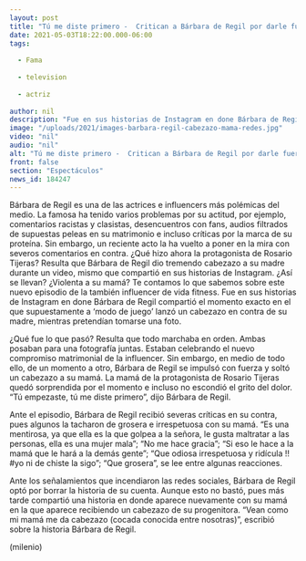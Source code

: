 ```yaml
---
layout: post
title: "Tú me diste primero -  Critican a Bárbara de Regil por darle fuerte cabezazo a su mamá"
date: 2021-05-03T18:22:00.000-06:00
tags:
  
  - Fama
  
  - television
  
  - actriz
  
author: nil
description: "Fue en sus historias de Instagram en done Bárbara de Regil compartió el momento exacto en el que supuestamente a ‘modo de juego’ lanzó un cabezazo en contra de su madre; usuarios de redes sociales la criticaron. "
image: "/uploads/2021/images-barbara-regil-cabezazo-mama-redes.jpg"
video: "nil"
audio: "nil"
alt: "Tú me diste primero -  Critican a Bárbara de Regil por darle fuerte cabezazo a su mamá"
front: false
section: "Espectáculos"
news_id: 184247
---
```


Bárbara de Regil es una de las actrices e influencers más polémicas del medio. La famosa ha tenido varios problemas por su actitud, por ejemplo, comentarios racistas y clasistas, desencuentros con fans, audios filtrados de supuestas peleas en su matrimonio e incluso críticas por la marca de su proteína. Sin embargo, un reciente acto la ha vuelto a poner en la mira con severos comentarios en contra. ¿Qué hizo ahora la protagonista de Rosario Tijeras? Resulta que Bárbara de Regil dio tremendo cabezazo a su madre durante un video,  mismo que compartió en sus historias de Instagram. ¿Así se llevan? ¿Violenta a su mamá? Te contamos lo que sabemos sobre este nuevo episodio de la también influencer de vida fitness. Fue en sus historias de Instagram en done Bárbara de Regil compartió el momento exacto en el que supuestamente a ‘modo de juego’ lanzó un cabezazo en contra de su madre, mientras pretendían tomarse una foto. 

¿Qué fue lo que pasó? Resulta que todo marchaba en orden. Ambas posaban para una fotografía juntas. Estaban celebrando el nuevo compromiso matrimonial de la influencer. Sin embargo, en medio de todo ello, de un momento a otro, Bárbara de Regil se impulsó con fuerza y soltó un cabezazo a su mamá. La mamá de la protagonista de Rosario Tijeras quedó sorprendida por el momento e incluso no escondió el grito del dolor. “Tú empezaste, tú me diste primero”, dijo Bárbara de Regil. 

Ante el episodio, Bárbara de Regil recibió severas críticas en su contra, pues algunos la tacharon de grosera e irrespetuosa con su mamá. “Es una mentirosa, ya que ella es la que golpea a la señora, le gusta maltratar a las personas, ella es una mujer mala”; “No me hace gracia”; “Si eso le hace a la mamá que le hará a la demás gente”; “Que odiosa irrespetuosa y ridícula !! #yo ni de chiste la sigo”; “Que grosera”, se lee entre algunas reacciones. 

Ante los señalamientos que incendiaron las redes sociales, Bárbara de Regil optó por borrar la historia de su cuenta. Aunque esto no bastó, pues más tarde compartió una historia en donde aparece nuevamente con su mamá en la que aparece recibiendo un cabezazo de su progenitora. “Vean como mi mamá me da cabezazo (cocada conocida entre nosotras)”, escribió sobre la historia Bárbara de Regil. 

(milenio)